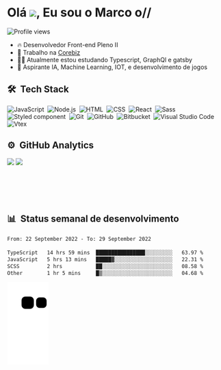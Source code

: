 <h1 align="left">Olá <img src="https://raw.githubusercontent.com/kaueMarques/kaueMarques/master/hi.gif" width="30px">, Eu sou o Marco o//</h1>
<p align="left"> <img src="https://komarev.com/ghpvc/?username=marcoferreiradev&color=yellow" alt="Profile views" /> </p>

- 🔥 Desenvolvedor Front-end Pleno II 
- 🔭 Trabalho na [Corebiz](https://github.com/corebiz-global)
- 👨‍💻 Atualmente estou estudando Typescript, GraphQl e gatsby
- 💬 Aspirante IA, Machine Learning, IOT, e desenvolvimento de jogos

## 🛠 &nbsp;Tech Stack

![JavaScript](https://img.shields.io/badge/-JavaScript-05122A?style=flat&logo=javascript)&nbsp;
![Node.js](https://img.shields.io/badge/-Node.js-05122A?style=flat&logo=node.js)&nbsp;
![HTML](https://img.shields.io/badge/-HTML-05122A?style=flat&logo=HTML5)&nbsp;
![CSS](https://img.shields.io/badge/-CSS-05122A?style=flat&logo=CSS3&logoColor=1572B6)&nbsp;
![React](https://img.shields.io/badge/-React-05122A?style=flat&logo=react)&nbsp;
![Sass](https://img.shields.io/badge/-Sass-05122A?style=flat&logo=sass)&nbsp;
![Styled component](https://img.shields.io/badge/-Styled%20Component-05122A?style=flat&logo=styled-components)&nbsp;
![Git](https://img.shields.io/badge/-Git-05122A?style=flat&logo=git)&nbsp;
![GitHub](https://img.shields.io/badge/-GitHub-05122A?style=flat&logo=github)&nbsp;
![Bitbucket](https://img.shields.io/badge/-Bitbucket-05122A?style=flat&logo=bitbucket)&nbsp;
![Visual Studio Code](https://img.shields.io/badge/-Visual%20Studio%20Code-05122A?style=flat&logo=visual-studio-code&logoColor=007ACC)&nbsp;
![Vtex](https://img.shields.io/badge/-VTEX-05122A?style=flat&logo=vtex)

## ⚙️ &nbsp;GitHub Analytics

<div align="left">
  <img height="180em" src="https://github-readme-stats.vercel.app/api?username=marcoferreiradev&show_icons=true&theme=tokyonight&include_all_commits=true&count_private=true"/>
  <img height="180em" src="https://github-readme-stats.vercel.app/api/top-langs/?username=marcoferreiradev&layout=compact&langs_count=7&theme=tokyonight"/>
</div>

<br><br>
---

## 📊 &nbsp;Status semanal de desenvolvimento
<!--START_SECTION:waka-->

```text
From: 22 September 2022 - To: 29 September 2022

TypeScript   14 hrs 59 mins  ████████████████░░░░░░░░░   63.97 %
JavaScript   5 hrs 13 mins   █████▓░░░░░░░░░░░░░░░░░░░   22.31 %
SCSS         2 hrs           ██░░░░░░░░░░░░░░░░░░░░░░░   08.58 %
Other        1 hr 5 mins     █▒░░░░░░░░░░░░░░░░░░░░░░░   04.68 %
```

<!--END_SECTION:waka-->

![Snake animation](https://github.com/marcoferreiradev/marcoferreiradev/blob/output/github-contribution-grid-snake.svg)
